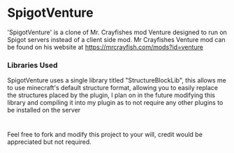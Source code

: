 # SpigotVenture
'SpigotVenture' is a clone of Mr. Crayfishes mod Venture designed to run on Spigot servers instead of a client side mod. Mr Crayfishes Venture mod can be found on his website at https://mrcrayfish.com/mods?id=venture 

### Libraries Used
SpigotVenture uses a single library titled "StructureBlockLib", this allows me to use minecraft's default structure format, allowing you to easily replace the structures placed by the plugin, I plan on in the future modifying this library and compiling it into my plugin as to not require any other plugins to be installed on the server

#
Feel free to fork and modify this project to your will, credit would be appreciated but not required.
